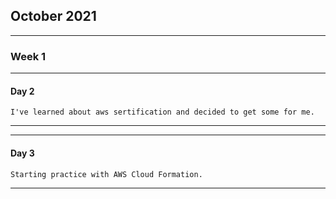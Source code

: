 
## October 2021
****
### Week 1
****
#### Day 2
````
I've learned about aws sertification and decided to get some for me.
````
****
****
#### Day 3
````
Starting practice with AWS Cloud Formation.
````
****
